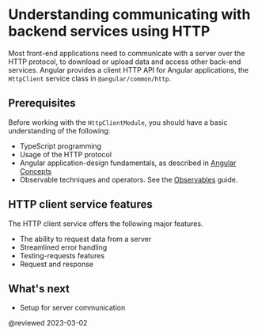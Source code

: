 # Understanding communicating with backend services using HTTP

Most front-end applications need to communicate with a server over the HTTP protocol, to download or upload data and access other back-end services. Angular provides a client HTTP API for Angular applications, the `HttpClient` service class in `@angular/common/http`.

## Prerequisites

Before working with the `HttpClientModule`, you should have a basic understanding of the following:

*   TypeScript programming
*   Usage of the HTTP protocol
*   Angular application-design fundamentals, as described in [Angular Concepts](guide/architecture)
*   Observable techniques and operators.
    See the [Observables](guide/observables) guide.

## HTTP client service features

The HTTP client service offers the following major features.

*   The ability to request data from a server
*   Streamlined error handling
*   Testing-requests features
*   Request and response

## What's next

* Setup for server communication

@reviewed 2023-03-02
